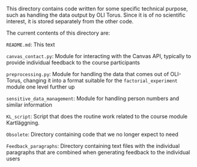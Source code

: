 This directory contains code written for some specific technical purpose, such as handling the data output by OLI Torus. Since it is of no scientific interest, it is stored separately from the other code.

The current contents of this directory are:

`README.md`: This text

`canvas_contact.py`: Module for interacting with the Canvas API, typically to provide individual feedback to the course participants

`preprocessing.py`: Module for handling the data that comes out of OLI-Torus, changing it into a format suitable for the `factorial_experiment` module one level further up

`sensitive_data_management`: Module for handling person numbers and similar information

`KL_script`: Script that does the routine work related to the course module Kartläggning.

`Obsolete`: Directory containing code that we no longer expect to need

`Feedback_paragraphs`: Directory containing text files with the individual paragraphs that are combined when generating feedback to the individual users
